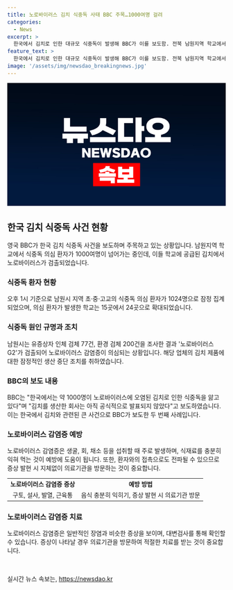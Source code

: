 ```yaml
---
title: 노로바이러스 김치 식중독 사태 BBC 주목…1000여명 걸려
categories:
  - News
excerpt: >
  한국에서 김치로 인한 대규모 식중독이 발생해 BBC가 이를 보도함. 전북 남원지역 학교에서 1000명 이상의 식중독 의심 환자 발생. 노로바이러스 감염 우려로 인해 학교와 관련 제품에 대한 조치 즉각 시행. 이로 인해 한국 김치 산업과 연루된 식품 안전 문제에 대한 관심 증폭. 노로바이러스의 감염과 예방 방법, 증상 등에 대한 내용도 함께 전달됨. 이는 한국의 대표적인 음식이자 문화 상징물인 김치와 관련된 이례적인 사건으로 BBC의 주목을 받고 있음.
feature_text: >
  한국에서 김치로 인한 대규모 식중독이 발생해 BBC가 이를 보도함. 전북 남원지역 학교에서 1000명 이상의 식중독 의심 환자 발생. 노로바이러스 감염 우려로 인해 학교와 관련 제품에 대한 조치 즉각 시행. 이로 인해 한국 김치 산업과 연루된 식품 안전 문제에 대한 관심 증폭. 노로바이러스의 감염과 예방 방법, 증상 등에 대한 내용도 함께 전달됨. 이는 한국의 대표적인 음식이자 문화 상징물인 김치와 관련된 이례적인 사건으로 BBC의 주목을 받고 있음.
image: '/assets/img/newsdao_breakingnews.jpg'
---
```


<p><img src="/assets/img/newsdao_breakingnews.jpg" alt="koreaapp 속보" /></p>

<h2 data-ke-size="size26">한국 김치 식중독 사건 현황</h2>

<p data-ke-size="size16">영국 BBC가 한국 김치 식중독 사건을 보도하며 주목하고 있는 상황입니다. 남원지역 학교에서 식중독 의심 환자가 1000여명이 넘어가는 중인데, 이들 학교에 공급된 김치에서 노로바이러스가 검출되었습니다.</p>

<h3>식중독 환자 현황</h3>

<p data-ke-size="size16">오후 1시 기준으로 남원시 지역 초·중·고교의 식중독 의심 환자가 1024명으로 잠정 집계되었으며, 의심 환자가 발생한 학교는 15곳에서 24곳으로 확대되었습니다.</p>

<h3>식중독 원인 규명과 조치</h3>

<p data-ke-size="size16">남원시는 유증상자 인체 검체 77건, 환경 검체 200건을 조사한 결과 '노로바이러스 G2'가 검출되어 노로바이러스 감염증이 의심되는 상황입니다. 해당 업체의 김치 제품에 대한 잠정적인 생산 중단 조치를 취하였습니다.</p>

<h3>BBC의 보도 내용</h3>

<p data-ke-size="size16">BBC는 "한국에서는 약 1000명이 노로바이러스에 오염된 김치로 인한 식중독을 앓고 있다"며 "김치를 생산한 회사는 아직 공식적으로 발표되지 않았다"고 보도하였습니다. 이는 한국에서 김치와 관련된 큰 사건으로 BBC가 보도한 두 번째 사례입니다.</p>

<h3>노로바이러스 감염증 예방</h3>

<p data-ke-size="size16">노로바이러스 감염증은 생굴, 회, 채소 등을 섭취할 때 주로 발생하며, 식재료를 충분히 익혀 먹는 것이 예방에 도움이 됩니다. 또한, 환자와의 접촉으로도 전파될 수 있으므로 증상 발현 시 지체없이 의료기관을 방문하는 것이 중요합니다.</p>

<table>
    <tr>
        <td style="text-align: center; height: 17px;"><b>노로바이러스 감염증 증상</b></td>
        <td style="text-align: center; height: 17px;"><b>예방 방법</b></td>
    </tr>
    <tr>
        <td style="text-align: center; height: 17px;">구토, 설사, 발열, 근육통</td>
        <td style="text-align: center; height: 17px;">음식 충분히 익히기, 증상 발현 시 의료기관 방문</td>
    </tr>
</table>

<h3>노로바이러스 감염증 치료</h3>

<p data-ke-size="size16">노로바이러스 감염증은 일반적인 장염과 비슷한 증상을 보이며, 대변검사를 통해 확인할 수 있습니다. 증상이 나타날 경우 의료기관을 방문하여 적절한 치료를 받는 것이 중요합니다.</p>

<p data-ke-size="size16">&nbsp;</p>
실시간 뉴스 속보는, <a href="https://newsdao.kr" rel="dofollow">https://newsdao.kr</a>



